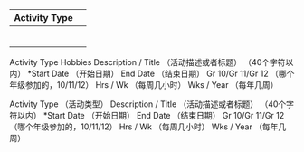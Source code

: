 |Activity Type|      |
|:-----:|:-----:|
|      |      |
|      |      |
|      |      |
|      |      |
|      |      |
|      |      |

Activity Type Hobbies
Description / Title （活动描述或者标题）	  （40个字符以内）
*Start Date	  （开始日期）
End Date	  （结束日期）
Gr 10/Gr 11/Gr 12	  （哪个年级参加的，10/11/12）
Hrs / Wk	 （每周几小时）
Wks / Year	 （每年几周）

Activity Type	 （活动类型） 
Description / Title （活动描述或者标题）	  （40个字符以内）
*Start Date	  （开始日期）
End Date	  （结束日期）
Gr 10/Gr 11/Gr 12	  （哪个年级参加的，10/11/12）
Hrs / Wk	 （每周几小时）
Wks / Year	 （每年几周）